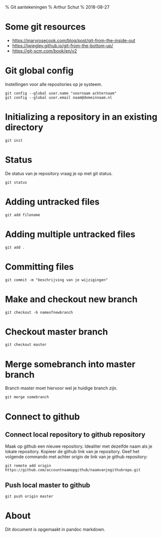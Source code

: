 % Git aantekeningen
% Arthur Schut
% 2018-08-27

# Some git resources
- https://maryrosecook.com/blog/post/git-from-the-inside-out
- https://jwiegley.github.io/git-from-the-bottom-up/
- https://git-scm.com/book/en/v2

# Git global config
Instellingen voor alle repositories op je systeem.

~~~~ {#git1 .bash .numberLines}
git config --global user.name "voornaam achternaam"
git config --global user.email naam@domeinnaam.nl
~~~~~~~~~~~~~~~~~~~~~~~~~~~~~~

# Initializing a repository in an existing directory

~~~~ {#git2 .bash .numberLines}
git init
~~~~~~~~~~~~~~~~~~~~~~~~~~~~~~

# Status
De status van je repository vraag je op met git status.

~~~~ {#git11 .bash .numberLines}
git status
~~~~~~~~~~~~~~~~~~~~~~~~~~~~~~

# Adding untracked files
~~~~ {#git3 .bash .numberLines}
git add filename
~~~~~~~~~~~~~~~~~~~~~~~~~~~~~~

# Adding multiple untracked files
~~~~ {#git4 .bash .numberLines}
git add .
~~~~~~~~~~~~~~~~~~~~~~~~~~~~~~

# Committing files
~~~~ {#git5 .bash .numberLines}
git commit -m "beschrijving van je wijzigingen"
~~~~~~~~~~~~~~~~~~~~~~~~~~~~~~

# Make and checkout new branch
~~~~ {#git6 .bash .numberLines}
git checkout -b nameofnewbranch
~~~~~~~~~~~~~~~~~~~~~~~~~~~~~~

# Checkout master branch
~~~~ {#git7 .bash .numberLines}
git checkout master
~~~~~~~~~~~~~~~~~~~~~~~~~~~~~~

# Merge somebranch into master branch
Branch master moet hiervoor wel je huidige branch zijn.

~~~~ {#git8 .bash .numberLines}
git merge somebranch
~~~~~~~~~~~~~~~~~~~~~~~~~~~~~~

# Connect to github
## Connect local repository to github repository
Maak op github een nieuwe repository. Idealiter met dezelfde naam als je lokale
repository. Kopieer de github link van je repository. Geef het volgende
commando met achter origin de link van je github repository:

~~~~ {#git9 .bash .numberLines}
git remote add origin https://github.com/accountnaamopgithub/naamvanjegithubrepo.git
~~~~~~~~~~~~~~~~~~~~~~~~~~~~~~

## Push local master to github
~~~~ {#git10 .bash .numberLines}
git push origin master
~~~~~~~~~~~~~~~~~~~~~~~~~~~~~~

# About
Dit document is opgemaakt in pandoc markdown.
